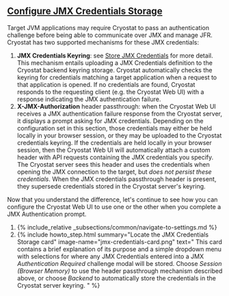 ## [Configure JMX Credentials Storage](#configure-jmx-credentials-storage)

Target JVM applications may require Cryostat to pass an authentication challenge before being able to communicate over JMX
and manage JFR. Cryostat has two supported mechanisms for these JMX credentials:
<ol>
  <li>
    <b>JMX Credentials Keyring</b>: see <a href="#store-jmx-credentials">Store JMX Credentials</a> for more detail.
    This mechanism entails uploading a JMX Credentials definition to the Cryostat backend keyring storage. Cryostat
    automatically checks the keyring for credentials matching a target application when a request to that application
    is opened. If no credentials are found, Cryostat responds to the requesting client (e.g. the Cryostat Web UI) with
    a response indicating the JMX authentication failure.
  </li>
  <li>
    <b>X-JMX-Authorization</b> header passthrough: when the Cryostat Web UI receives a JMX authentication failure response
    from the Cryostat server, it displays a prompt asking for JMX credentials. Depending on the configuration set in this
    section, those credentials may either be held locally in your browser session, or they may be uploaded to the Cryostat
    credentials keyring. If the credentials are held locally in your browser session, then the Cryostat Web UI will
    automatically attach a custom header with API requests containing the JMX credentials you specify. The Cryostat
    server sees this header and uses the credentials when opening the JMX connection to the target, but <i>does not
    persist these credentials</i>. When the JMX credentials passthrough header is present, they supersede credentials
    stored in the Cryostat server's keyring.
  </li>
</ol>

Now that you understand the difference, let's continue to see how you can configure the Cryostat Web UI to use one
or the other when you complete a JMX Authentication prompt.

<ol>
  <li>
    {% include_relative _subsections/common/navigate-to-settings.md %}
  </li>
  <li>
    {% include howto_step.html
      summary="Locate the JMX Credentials Storage card"
      image-name="jmx-credentials-card.png"
      text="
        This card contains a brief explanation of its purpose and a simple dropdown menu with selections for where any
        JMX Credentials entered into a JMX <i>Authentication Required</i> challenge modal will be stored.
        Choose <i>Session (Browser Memory)</i> to use the header passthrough mechanism described above, or choose
        <i>Backend</i> to automatically store the credentials in the Cryostat server keyring.
      "
    %}
  </li>
</ol>
